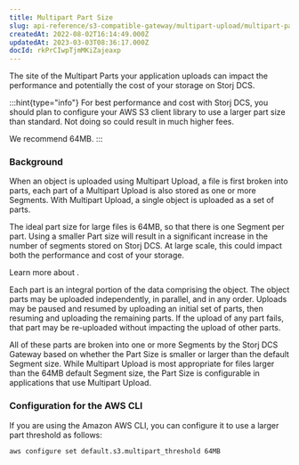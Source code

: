 ```yaml
---
title: Multipart Part Size
slug: api-reference/s3-compatible-gateway/multipart-upload/multipart-part-size
createdAt: 2022-08-02T16:14:49.000Z
updatedAt: 2023-03-03T08:36:17.000Z
docId: rkPrCIwpTjmMKiZajeaxp
---
```


The site of the Multipart Parts your application uploads can impact the  performance and potentially the cost of your storage on Storj DCS.

:::hint{type="info"}
For best performance and cost with Storj DCS, you should plan to configure your AWS S3 client library to use a larger part size than standard. Not doing so could result in much higher fees.&#x20;

We recommend 64MB.
:::

### Background

When an object is uploaded using Multipart Upload, a file is first broken into parts, each part of a Multipart Upload is also stored as one or more Segments. With Multipart Upload, a single object is uploaded as a set of parts.&#x20;

The ideal part size for large files is 64MB, so that there is one Segment per part. Using a smaller Part size will result in a significant increase in the number of segments stored on Storj DCS. At large scale, this could impact both the performance and cost of your storage.

Learn more about [](docId\:A4kUGYhfgGbVhlQ2ZHXVS).

Each part is an integral portion of the data comprising the object. The object parts may be uploaded independently, in parallel, and in any order. Uploads may be paused and resumed by uploading an initial set of parts, then resuming and uploading the remaining parts. If the upload of any part fails, that part may be re-uploaded without impacting the upload of other parts.&#x20;

All of these parts are broken into one or more Segments by the Storj DCS Gateway based on whether the Part Size is smaller or larger than the default Segment size. While Multipart Upload is most appropriate for files larger than the 64MB default Segment size, the Part Size is configurable in applications that use Multipart Upload.&#x20;

### Configuration for the AWS CLI

If you are using the Amazon AWS CLI, you can configure it to use a larger part threshold as follows:

```Text
aws configure set default.s3.multipart_threshold 64MB
```

